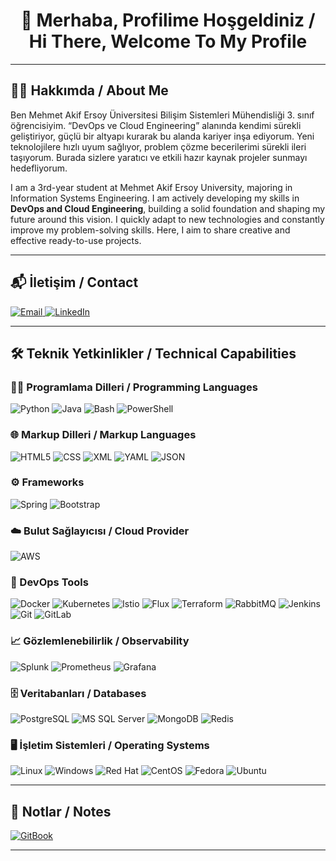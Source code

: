 <h1 align="center">👋 Merhaba, Profilime Hoşgeldiniz / Hi There, Welcome To My Profile</h1>

---

## 🧑‍💻 Hakkımda / About Me

Ben Mehmet Akif Ersoy Üniversitesi Bilişim Sistemleri Mühendisliği 3. sınıf öğrencisiyim. “DevOps ve Cloud Engineering” alanında kendimi sürekli geliştiriyor, güçlü bir altyapı kurarak bu alanda kariyer inşa ediyorum. Yeni teknolojilere hızlı uyum sağlıyor, problem çözme becerilerimi sürekli ileri taşıyorum. Burada sizlere yaratıcı ve etkili hazır kaynak projeler sunmayı hedefliyorum.

I am a 3rd-year student at Mehmet Akif Ersoy University, majoring in Information Systems Engineering. I am actively developing my skills in **DevOps and Cloud Engineering**, building a solid foundation and shaping my future around this vision. I quickly adapt to new technologies and constantly improve my problem-solving skills. Here, I aim to share creative and effective ready-to-use projects.

---

## 📬 İletişim / Contact

<a href="mailto:rmertarslan@outlook.com">
  <img src="https://img.shields.io/badge/mail.com-004788?logo=maildotcom&logoColor=fff&style=for-the-badge" alt="Email">
</a>
<a href="https://www.linkedin.com/in/rmarslangf/" target="_blank">
  <img src="https://img.shields.io/badge/LinkedIn-0A66C2?logo=linkedin&logoColor=fff&style=for-the-badge" alt="LinkedIn">
</a>

---

## 🛠️ Teknik Yetkinlikler / Technical Capabilities

### 👨‍💻 Programlama Dilleri / Programming Languages  
![Python](https://img.shields.io/badge/Python-3776AB?logo=python&logoColor=fff&style=for-the-badge)
![Java](https://img.shields.io/badge/Java-%23ED8B00?logo=openjdk&logoColor=white&style=for-the-badge)
![Bash](https://img.shields.io/badge/Bash-4EAA25?logo=gnubash&logoColor=fff&style=for-the-badge)
![PowerShell](https://img.shields.io/badge/PowerShell-5391FE?logo=powershell&logoColor=white&style=for-the-badge)

### 🌐 Markup Dilleri / Markup Languages  
![HTML5](https://img.shields.io/badge/HTML5-E34F26?logo=html5&logoColor=fff&style=for-the-badge)
![CSS](https://img.shields.io/badge/CSS-264de4?logo=css3&logoColor=fff&style=for-the-badge)
![XML](https://img.shields.io/badge/XML-005FAD?logo=xml&logoColor=fff&style=for-the-badge)
![YAML](https://img.shields.io/badge/YAML-CB171E?logo=yaml&logoColor=fff&style=for-the-badge)
![JSON](https://img.shields.io/badge/JSON-000?logo=json&logoColor=fff&style=for-the-badge)

### ⚙️ Frameworks  
![Spring](https://img.shields.io/badge/Spring-6DB33F?logo=spring&logoColor=fff&style=for-the-badge)
![Bootstrap](https://img.shields.io/badge/Bootstrap-7952B3?logo=bootstrap&logoColor=fff&style=for-the-badge)

### ☁️ Bulut Sağlayıcısı / Cloud Provider  
![AWS](https://img.shields.io/badge/Amazon%20Web%20Services-232F3E?logo=amazonaws&logoColor=fff&style=for-the-badge)

### 🚀 DevOps Tools  
![Docker](https://img.shields.io/badge/Docker-2496ED?logo=docker&logoColor=fff&style=for-the-badge)
![Kubernetes](https://img.shields.io/badge/Kubernetes-326CE5?logo=kubernetes&logoColor=fff&style=for-the-badge)
![Istio](https://img.shields.io/badge/Istio-466BB0?logo=istio&logoColor=fff&style=for-the-badge)
![Flux](https://img.shields.io/badge/Flux-5468FF?logo=flux&logoColor=fff&style=for-the-badge)
![Terraform](https://img.shields.io/badge/Terraform-844FBA?logo=terraform&logoColor=fff&style=for-the-badge)
![RabbitMQ](https://img.shields.io/badge/RabbitMQ-F60?logo=rabbitmq&logoColor=fff&style=for-the-badge)
![Jenkins](https://img.shields.io/badge/Jenkins-D24939?logo=jenkins&logoColor=fff&style=for-the-badge)
![Git](https://img.shields.io/badge/Git-F05032?logo=git&logoColor=fff&style=for-the-badge)
![GitLab](https://img.shields.io/badge/GitLab-FC6D26?logo=gitlab&logoColor=fff&style=for-the-badge)

### 📈 Gözlemlenebilirlik / Observability  
![Splunk](https://img.shields.io/badge/Splunk-000?logo=splunk&logoColor=fff&style=for-the-badge)
![Prometheus](https://img.shields.io/badge/Prometheus-E6522C?logo=prometheus&logoColor=fff&style=for-the-badge)
![Grafana](https://img.shields.io/badge/Grafana-F46800?logo=grafana&logoColor=fff&style=for-the-badge)

### 🗄️ Veritabanları / Databases  
![PostgreSQL](https://img.shields.io/badge/PostgreSQL-4169E1?logo=postgresql&logoColor=fff&style=for-the-badge)
![MS SQL Server](https://img.shields.io/badge/Microsoft%20SQL%20Server-CC2927?logo=microsoftsqlserver&logoColor=fff&style=for-the-badge)
![MongoDB](https://img.shields.io/badge/MongoDB-47A248?logo=mongodb&logoColor=fff&style=for-the-badge)
![Redis](https://img.shields.io/badge/Redis-FF4438?logo=redis&logoColor=fff&style=for-the-badge)

### 🖥️ İşletim Sistemleri / Operating Systems  
![Linux](https://img.shields.io/badge/Linux-FCC624?logo=linux&logoColor=000&style=for-the-badge)
![Windows](https://img.shields.io/badge/Windows-0078D6?logo=windows&logoColor=white&style=for-the-badge)
![Red Hat](https://img.shields.io/badge/Red%20Hat-E00?logo=redhat&logoColor=fff&style=for-the-badge)
![CentOS](https://img.shields.io/badge/CentOS-262577?logo=centos&logoColor=fff&style=for-the-badge)
![Fedora](https://img.shields.io/badge/Fedora-51A2DA?logo=fedora&logoColor=fff&style=for-the-badge)
![Ubuntu](https://img.shields.io/badge/Ubuntu-E95420?logo=ubuntu&logoColor=fff&style=for-the-badge)

---

## 📝 Notlar / Notes

<a href="https://app.gitbook.com/o/qyfuIxgypmoDZ5nPnqpM/s/0xrVuj9Ei0lOdAZ0Rhzr/" target="_blank">
  <img src="https://img.shields.io/badge/GitBook-BBDDE5?logo=gitbook&logoColor=000&style=for-the-badge" alt="GitBook">
</a>

---
